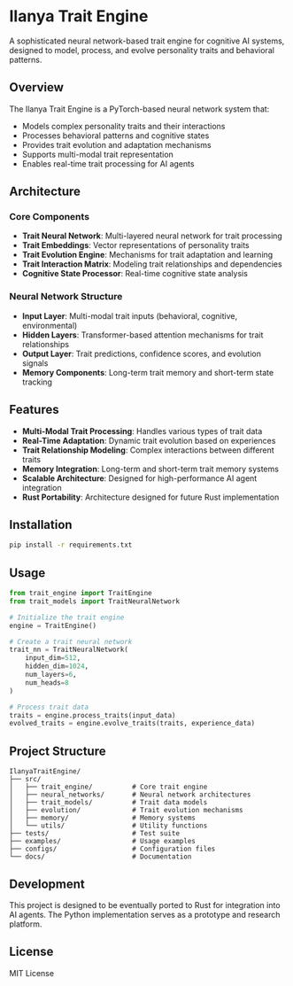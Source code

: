 # Ilanya Trait Engine

A sophisticated neural network-based trait engine for cognitive AI systems, designed to model, process, and evolve personality traits and behavioral patterns.

## Overview

The Ilanya Trait Engine is a PyTorch-based neural network system that:
- Models complex personality traits and their interactions
- Processes behavioral patterns and cognitive states
- Provides trait evolution and adaptation mechanisms
- Supports multi-modal trait representation
- Enables real-time trait processing for AI agents

## Architecture

### Core Components
- **Trait Neural Network**: Multi-layered neural network for trait processing
- **Trait Embeddings**: Vector representations of personality traits
- **Trait Evolution Engine**: Mechanisms for trait adaptation and learning
- **Trait Interaction Matrix**: Modeling trait relationships and dependencies
- **Cognitive State Processor**: Real-time cognitive state analysis

### Neural Network Structure
- **Input Layer**: Multi-modal trait inputs (behavioral, cognitive, environmental)
- **Hidden Layers**: Transformer-based attention mechanisms for trait relationships
- **Output Layer**: Trait predictions, confidence scores, and evolution signals
- **Memory Components**: Long-term trait memory and short-term state tracking

## Features

- **Multi-Modal Trait Processing**: Handles various types of trait data
- **Real-Time Adaptation**: Dynamic trait evolution based on experiences
- **Trait Relationship Modeling**: Complex interactions between different traits
- **Memory Integration**: Long-term and short-term trait memory systems
- **Scalable Architecture**: Designed for high-performance AI agent integration
- **Rust Portability**: Architecture designed for future Rust implementation

## Installation

```bash
pip install -r requirements.txt
```

## Usage

```python
from trait_engine import TraitEngine
from trait_models import TraitNeuralNetwork

# Initialize the trait engine
engine = TraitEngine()

# Create a trait neural network
trait_nn = TraitNeuralNetwork(
    input_dim=512,
    hidden_dim=1024,
    num_layers=6,
    num_heads=8
)

# Process trait data
traits = engine.process_traits(input_data)
evolved_traits = engine.evolve_traits(traits, experience_data)
```

## Project Structure

```
IlanyaTraitEngine/
├── src/
│   ├── trait_engine/          # Core trait engine
│   ├── neural_networks/       # Neural network architectures
│   ├── trait_models/          # Trait data models
│   ├── evolution/             # Trait evolution mechanisms
│   ├── memory/                # Memory systems
│   └── utils/                 # Utility functions
├── tests/                     # Test suite
├── examples/                  # Usage examples
├── configs/                   # Configuration files
└── docs/                      # Documentation
```

## Development

This project is designed to be eventually ported to Rust for integration into AI agents. The Python implementation serves as a prototype and research platform.

## License

MIT License 